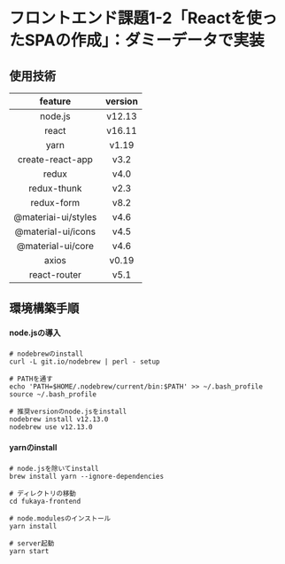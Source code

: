# フロントエンド課題1-2「Reactを使ったSPAの作成」：ダミーデータで実装
## 使用技術
| feature          | version |                     
|:-:|:-:|
|node.js|v12.13|
|react|v16.11|
|yarn|v1.19|
|create-react-app|v3.2|
|redux|v4.0|
|redux-thunk|v2.3|
|redux-form|v8.2|
|@materiai-ui/styles|v4.6|
|@material-ui/icons|v4.5|
|@material-ui/core|v4.6|
|axios|v0.19|
|react-router|v5.1|
   

## 環境構築手順

#### node.jsの導入

```
# nodebrewのinstall
curl -L git.io/nodebrew | perl - setup

# PATHを通す
echo 'PATH=$HOME/.nodebrew/current/bin:$PATH' >> ~/.bash_profile
source ~/.bash_profile

# 推奨versionのnode.jsをinstall
nodebrew install v12.13.0
nodebrew use v12.13.0

```
#### yarnのinstall

``` 
# node.jsを除いてinstall
brew install yarn --ignore-dependencies

# ディレクトリの移動
cd fukaya-frontend

# node.modulesのインストール
yarn install

# server起動
yarn start

```
